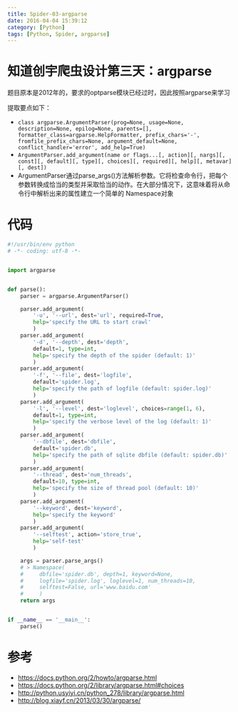 ```yaml
---
title: Spider-03-argparse
date: 2016-04-04 15:39:12
category: [Python]
tags: [Python, Spider, argparse]
---
```


# 知道创宇爬虫设计第三天：argparse

题目原本是2012年的，要求的optparse模块已经过时，因此按照argparse来学习

提取要点如下：

- `class argparse.ArgumentParser(prog=None, usage=None, description=None, epilog=None, parents=[], formatter_class=argparse.HelpFormatter, prefix_chars='-', fromfile_prefix_chars=None, argument_default=None, conflict_handler='error', add_help=True)`
- `ArgumentParser.add_argument(name or flags...[, action][, nargs][, const][, default][, type][, choices][, required][, help][, metavar][, dest])`
- ArgumentParser通过parse_args()方法解析参数。它将检查命令行，把每个参数转换成恰当的类型并采取恰当的动作。在大部分情况下，这意味着将从命令行中解析出来的属性建立一个简单的 Namespace对象



# 代码


```python
#!/usr/bin/env python
# -*- coding: utf-8 -*-


import argparse


def parse():
    parser = argparse.ArgumentParser()

    parser.add_argument(
        '-u', '--url', dest='url', required=True,
        help='specify the URL to start crawl'
        )
    parser.add_argument(
        '-d', '--depth', dest='depth',
        default=1, type=int,
        help='specify the depth of the spider (default: 1)'
        )
    parser.add_argument(
        '-f', '--file', dest='logfile',
        default='spider.log',
        help='specify the path of logfile (default: spider.log)'
        )
    parser.add_argument(
        '-l', '--level', dest='loglevel', choices=range(1, 6),
        default=1, type=int,
        help='specify the verbose level of the log (default: 1)'
        )
    parser.add_argument(
        '--dbfile', dest='dbfile',
        default='spider.db',
        help='specify the path of sqlite dbfile (default: spider.db)'
        )
    parser.add_argument(
        '--thread', dest='num_threads',
        default=10, type=int,
        help='specify the size of thread pool (default: 10)'
        )
    parser.add_argument(
        '--keyword', dest='keyword',
        help='specify the keyword'
        )
    parser.add_argument(
        '--selftest', action='store_true',
        help='self-test'
        )

    args = parser.parse_args()
    # > Namespace(
    #     dbfile='spider.db', depth=1, keyword=None,
    #     logfile='spider.log', loglevel=1, num_threads=10,
    #     selftest=False, url='www.baidu.com'
    #     )
    return args


if __name__ == '__main__':
    parse()

```

# 参考

- https://docs.python.org/2/howto/argparse.html
- https://docs.python.org/2/library/argparse.html#choices
- http://python.usyiyi.cn/python_278/library/argparse.html
- http://blog.xiayf.cn/2013/03/30/argparse/
